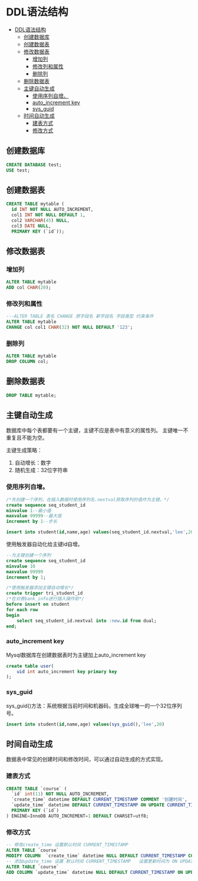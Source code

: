 # DDL语法结构

- [DDL语法结构](#ddl语法结构)
  - [创建数据库](#创建数据库)
  - [创建数据表](#创建数据表)
  - [修改数据表](#修改数据表)
    - [增加列](#增加列)
    - [修改列和属性](#修改列和属性)
    - [删除列](#删除列)
  - [删除数据表](#删除数据表)
  - [主键自动生成](#主键自动生成)
    - [使用序列自增。](#使用序列自增)
    - [auto\_increment key](#auto_increment-key)
    - [sys\_guid](#sys_guid)
  - [时间自动生成](#时间自动生成)
    - [建表方式](#建表方式)
    - [修改方式](#修改方式)

## 创建数据库
```sql
CREATE DATABASE test;
USE test;
```

## 创建数据表
```sql
CREATE TABLE mytable (
  id INT NOT NULL AUTO_INCREMENT,
  col1 INT NOT NULL DEFAULT 1,
  col2 VARCHAR(45) NULL,
  col3 DATE NULL,
  PRIMARY KEY (`id`));
```

## 修改数据表

### 增加列
```sql
ALTER TABLE mytable
ADD col CHAR(20);
```

### 修改列和属性
```sql
---ALTER TABLE 表名 CHANGE 原字段名 新字段名 字段类型 约束条件
ALTER TABLE mytable 
CHANGE col col1 CHAR(32) NOT NULL DEFAULT '123';
```

### 删除列
```sql
ALTER TABLE mytable
DROP COLUMN col;
```

## 删除数据表
```sql
DROP TABLE mytable;
```

## 主键自动生成
数据库中每个表都要有一个主键，主键不应是表中有意义的属性列。
主键唯一不重复且不能为空。

主键生成策略：
1. 自动增长：数字
2. 随机生成：32位字符串

### 使用序列自增。
```sql
/*先创建一个序列，在插入数据时使用序列名.nextval获取序列的值作为主键。*/
create sequence seq_student_id
minvalue 1--最小值
maxvalue 99999--最大值
increment by 1--步长

insert into student(id,name,age) values(seq_student_id.nextval,'lee',20)
```

使用触发器自动化给主键id自增。
```sql
--为主键创建一个序列
create sequence seq_student_id
minvalue 10
maxvalue 99999
increment by 1;

/*使用触发器添加主键自动增长*/
create trigger tri_student_id
/*在对表bank_info进行插入操作前*/
before insert on student
for each row
begin
	select seq_student_id.nextval into :new.id from dual;
end;
```

### auto_increment key
Mysql数据库在创建数据表时为主键加上auto_increment key
```sql
create table user(
	uid int auto_increment key primary key 
);
```

### sys_guid
sys_guid()方法：系统根据当前时间和机器码，生成全球唯一的一个32位序列号。
```sql
insert into student(id,name,age) values(sys_guid(),'lee',20)
```

## 时间自动生成
数据表中常见的创建时间和修改时间，可以通过自动生成的方式实现。

### 建表方式
```sql
CREATE TABLE `course` (
  `id` int(11) NOT NULL AUTO_INCREMENT,
  `create_time` datetime DEFAULT CURRENT_TIMESTAMP COMMENT '创建时间',
  `update_time` datetime DEFAULT CURRENT_TIMESTAMP ON UPDATE CURRENT_TIMESTAMP COMMENT '更新时间',
  PRIMARY KEY (`id`)
) ENGINE=InnoDB AUTO_INCREMENT=1 DEFAULT CHARSET=utf8;
```

### 修改方式
```sql
-- 修改create_time 设置默认时间 CURRENT_TIMESTAMP 
ALTER TABLE `course`
MODIFY COLUMN  `create_time` datetime NULL DEFAULT CURRENT_TIMESTAMP COMMENT '创建时间' ;
-- 添加update_time 设置 默认时间 CURRENT_TIMESTAMP   设置更新时间为 ON UPDATE CURRENT_TIMESTAMP 
ALTER TABLE `course`
ADD COLUMN `update_time` datetime NULL DEFAULT CURRENT_TIMESTAMP ON UPDATE CURRENT_TIMESTAMP COMMENT '更新时间' ;
```

